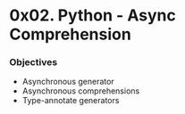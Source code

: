 # 0x02. Python - Async Comprehension

### Objectives
- Asynchronous generator
- Asynchronous comprehensions
- Type-annotate generators
